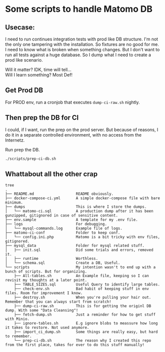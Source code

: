 # Some scripts to handle Matomo DB

## Usecase:  

I need to run continues integration tests with prod like DB structure.
I'm not the only one tampering with the installation. So fixtures are no good for me. I need to know what is broken when something changes. But I don't want to run all tests against a huge database. So I dump what I need to create a prod like scenario.

Will it matter? IDK, time will tell...  
Will I learn something? Most Def!

## Get Prod DB

For PROD env, run a cronjob that executes `dump-ci-raw.sh` nightly.

## Then prep the DB for CI

I could, if I want, run the prep on the prod server. But because of reasons, I do it in a separate controlled environment, with no access from the Internetz.

Run prep the DB.
```bash
./scripts/prep-ci-db.sh
```


## Whattabout all the other crap

```
tree
.
├── README.md                   README obviously.
├── docker-compose-ci.yml       A simple docker-compose file with bare minimum.
├── dumps                       This is where I store the dumps.
│   └── matomo-ci.sql           A production dump after it has been gunzipped, gitignored in case of sensitive content.
├── env.sample                  A template for my .env file.
├── logs                        For debugging.
│   └── mysql-commands.log      Example file of logs.
├── matomo-ci-conf              Folder to keep conf.
│   └── config.ini.php          Matomo is a bit tricky with env files, gitignored.
├── mysql_data                  Folder for mysql related stuff.
│   ├── init.sql                Did some trials and errors, removed it.
│   ├── runtime                 Worthless.
│   └── schema.sql              Create a DB, Useful.
└── scripts                     My intention wasn't to end up with a bunch of scripts. But for organizing.
    ├── All-tables.sh           An Example file, keeping so I can revisit my thoughts at a later point.
    ├── TABLE_SIZES.sql         Useful Query to identify large tables.
    ├── check-env.sh            Bad habit of keeping stuff in env files. Room for improvement I know.
    ├── destroy.sh              When you're pulling your hair out. Remember that you can always start from scratch!
    ├── dump-ci-raw.sh          This is for getting the originl DB dump. With some "Data Cleansing"!
    ├── fetch-dump.sh           Just a reminder for how to get stuff with Minio.
    ├── ignore-tables.sh        E.g ignore blobs to meassure how long it takes to restore. Not used anymore.    
    ├── import_ci_dump.sh       Some things are really easy, but hard to remember.
    └── prep-ci-db.sh           The reason why I created this repo from the first place, takes for ever to do this stuff manually!
```
